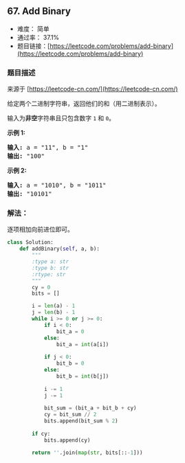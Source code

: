 ## 67. Add Binary

- 难度： 简单
- 通过率： 37.1%
- 题目链接：[https://leetcode.com/problems/add-binary](https://leetcode.com/problems/add-binary)


### 题目描述

来源于 [https://leetcode-cn.com/](https://leetcode-cn.com/)

<p>给定两个二进制字符串，返回他们的和（用二进制表示）。</p>

<p>输入为<strong>非空</strong>字符串且只包含数字&nbsp;<code>1</code>&nbsp;和&nbsp;<code>0</code>。</p>

<p><strong>示例&nbsp;1:</strong></p>

<pre><strong>输入:</strong> a = &quot;11&quot;, b = &quot;1&quot;
<strong>输出:</strong> &quot;100&quot;</pre>

<p><strong>示例&nbsp;2:</strong></p>

<pre><strong>输入:</strong> a = &quot;1010&quot;, b = &quot;1011&quot;
<strong>输出:</strong> &quot;10101&quot;</pre>


### 解法：

逐项相加向前进位即可。

```python
class Solution:
    def addBinary(self, a, b):
        """
        :type a: str
        :type b: str
        :rtype: str
        """
        cy = 0
        bits = []

        i = len(a) - 1
        j = len(b) - 1
        while i >= 0 or j >= 0:
            if i < 0:
                bit_a = 0
            else:
                bit_a = int(a[i])
                
            if j < 0:
                bit_b = 0
            else:
                bit_b = int(b[j])
            
            i -= 1
            j -= 1
            
            bit_sum = (bit_a + bit_b + cy)
            cy = bit_sum // 2
            bits.append(bit_sum % 2)
            
        if cy:
            bits.append(cy)
        
        return ''.join(map(str, bits[::-1]))
```